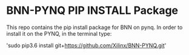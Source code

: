 # BNN-PYNQ PIP INSTALL Package

This repo contains the pip install package for BNN on pynq. 
In order to install it on the PYNQ, in the terminal type:

'sudo pip3.6 install git+https://github.com/Xilinx/BNN-PYNQ.git'
